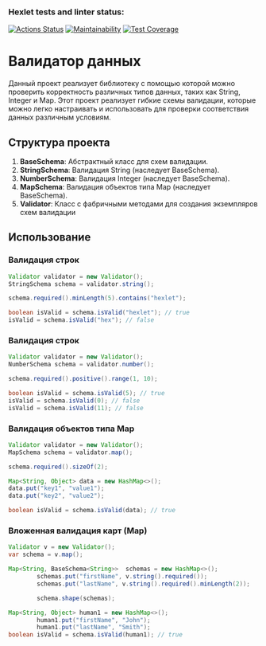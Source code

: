 ### Hexlet tests and linter status:
[![Actions Status](https://github.com/CicadaN/java-project-78/actions/workflows/hexlet-check.yml/badge.svg)](https://github.com/CicadaN/java-project-78/actions)
[![Maintainability](https://api.codeclimate.com/v1/badges/f6e9d2044042ec26f306/maintainability)](https://codeclimate.com/github/CicadaN/java-project-78/maintainability)
[![Test Coverage](https://api.codeclimate.com/v1/badges/f6e9d2044042ec26f306/test_coverage)](https://codeclimate.com/github/CicadaN/java-project-78/test_coverage)

# Валидатор данных

Данный проект реализует библиотеку с помощью которой можно проверить корректность различных типов данных, таких как String, Integer и Map. Этот проект реализует гибкие схемы валидации, которые можно легко настраивать и использовать для проверки соответствия данных различным условиям.


## Структура проекта

1. **BaseSchema**: Абстрактный класс для схем валидации.
2. **StringSchema**: Валидация String (наследует BaseSchema<String>).
3. **NumberSchema**: Валидация Integer (наследует BaseSchema<Integer>).
4. **MapSchema**: Валидация объектов типа Map (наследует BaseSchema<Map>).
5. **Validator**: Класс с фабричными методами для создания экземпляров схем валидации

## Использование
### Валидация строк
```java
Validator validator = new Validator();
StringSchema schema = validator.string();

schema.required().minLength(5).contains("hexlet");

boolean isValid = schema.isValid("hexlet"); // true
isValid = schema.isValid("hex"); // false
```
### Валидация строк
```java
Validator validator = new Validator();
NumberSchema schema = validator.number();

schema.required().positive().range(1, 10);

boolean isValid = schema.isValid(5); // true
isValid = schema.isValid(0); // false
isValid = schema.isValid(11); // false
```
### Валидация объектов типа Map
```java
Validator validator = new Validator();
MapSchema schema = validator.map();

schema.required().sizeOf(2);

Map<String, Object> data = new HashMap<>();
data.put("key1", "value1");
data.put("key2", "value2");

boolean isValid = schema.isValid(data); // true
```
### Вложенная валидация карт (Map)
```java
Validator v = new Validator();
var schema = v.map();

Map<String, BaseSchema<String>>  schemas = new HashMap<>();
        schemas.put("firstName", v.string().required());
        schemas.put("lastName", v.string().required().minLength(2));

        schema.shape(schemas);

Map<String, Object> human1 = new HashMap<>();
        human1.put("firstName", "John");
        human1.put("lastName", "Smith");
boolean isValid = schema.isValid(human1); // true
```


